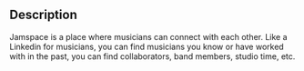 ## Description

Jamspace is a place where musicians can connect with each other. Like a Linkedin for musicians, you can find musicians you know or have worked with in the past, you can find collaborators, band members, studio time, etc. 
